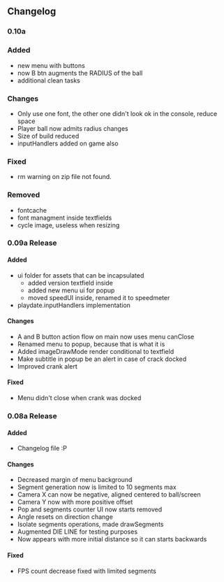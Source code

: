 ## Changelog

### 0.10a

### Added
- new menu with buttons
- now B btn augments the RADIUS of the ball
- additional clean tasks 

### Changes
- Only use one font, the other one didn't look ok in the console, reduce space
- Player ball now admits radius changes 
- Size of build reduced
- inputHandlers added on game also

### Fixed
- rm warning on zip file not found.

### Removed
- fontcache
- font managment inside textfields
- cycle image, useless when resizing

### 0.09a Release

#### Added
- ui folder for assets that can be incapsulated
  - added version textfield inside
  - added new menu ui for popup
  - moved speedUI inside, renamed it to speedmeter
- playdate.inputHandlers implementation

#### Changes
- A and B button action flow on main now uses menu canClose
- Renamed menu to popup, because that is what it is
- Added imageDrawMode render conditional to textfield
- Make subtitle in popup be an alert in case of crack docked
- Improved crank alert

#### Fixed
- Menu didn't close when crank was docked

### 0.08a Release

#### Added
- Changelog file :P

#### Changes
- Decreased margin of menu background
- Segment generation now is limited to 10 segments max
- Camera X can now be negative, aligned centered to ball/screen
- Camera Y now with more positive offset
- Pop and segments counter UI now starts removed
- Angle resets on direction change
- Isolate segments operations, made drawSegments
- Augmented DIE LINE for testing purposes
- Now appears with more initial distance so it can starts backwards

#### Fixed
- FPS count decrease fixed with limited segments